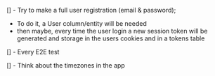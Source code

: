 [] - Try to make a full user registration (email & password);
  - To do it, a User column/entity will be needed
  - then maybe, every time the user login a new session token will be generated and storage in the users cookies and in a tokens table

[] - Every E2E test

[] - Think about the timezones in the app